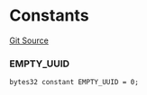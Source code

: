 # Constants
[Git Source](https://github.com/teller-protocol/teller-protocol-v2/blob/cc7fb9358a2518de7ee33e518ebac21eac498b0d/contracts/Types.sol)

### EMPTY_UUID

```solidity
bytes32 constant EMPTY_UUID = 0;
```

